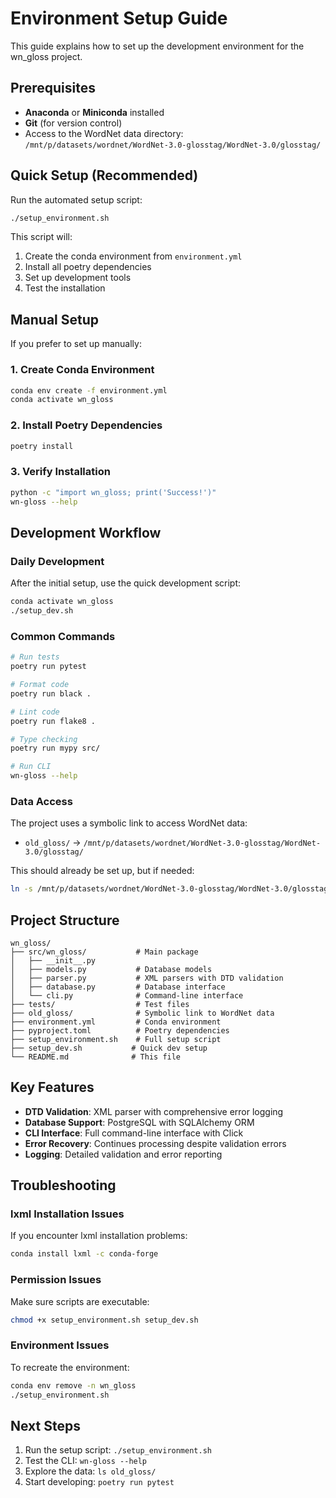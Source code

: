 # Environment Setup Guide

This guide explains how to set up the development environment for the wn_gloss project.

## Prerequisites

- **Anaconda** or **Miniconda** installed
- **Git** (for version control)
- Access to the WordNet data directory: `/mnt/p/datasets/wordnet/WordNet-3.0-glosstag/WordNet-3.0/glosstag/`

## Quick Setup (Recommended)

Run the automated setup script:

```bash
./setup_environment.sh
```

This script will:
1. Create the conda environment from `environment.yml`
2. Install all poetry dependencies
3. Set up development tools
4. Test the installation

## Manual Setup

If you prefer to set up manually:

### 1. Create Conda Environment

```bash
conda env create -f environment.yml
conda activate wn_gloss
```

### 2. Install Poetry Dependencies

```bash
poetry install
```

### 3. Verify Installation

```bash
python -c "import wn_gloss; print('Success!')"
wn-gloss --help
```

## Development Workflow

### Daily Development

After the initial setup, use the quick development script:

```bash
conda activate wn_gloss
./setup_dev.sh
```

### Common Commands

```bash
# Run tests
poetry run pytest

# Format code
poetry run black .

# Lint code
poetry run flake8 .

# Type checking
poetry run mypy src/

# Run CLI
wn-gloss --help
```

### Data Access

The project uses a symbolic link to access WordNet data:
- `old_gloss/` → `/mnt/p/datasets/wordnet/WordNet-3.0-glosstag/WordNet-3.0/glosstag/`

This should already be set up, but if needed:

```bash
ln -s /mnt/p/datasets/wordnet/WordNet-3.0-glosstag/WordNet-3.0/glosstag/ old_gloss
```

## Project Structure

```
wn_gloss/
├── src/wn_gloss/           # Main package
│   ├── __init__.py
│   ├── models.py           # Database models
│   ├── parser.py           # XML parsers with DTD validation
│   ├── database.py         # Database interface
│   └── cli.py              # Command-line interface
├── tests/                  # Test files
├── old_gloss/              # Symbolic link to WordNet data
├── environment.yml         # Conda environment
├── pyproject.toml          # Poetry dependencies
├── setup_environment.sh    # Full setup script
├── setup_dev.sh           # Quick dev setup
└── README.md              # This file
```

## Key Features

- **DTD Validation**: XML parser with comprehensive error logging
- **Database Support**: PostgreSQL with SQLAlchemy ORM
- **CLI Interface**: Full command-line interface with Click
- **Error Recovery**: Continues processing despite validation errors
- **Logging**: Detailed validation and error reporting

## Troubleshooting

### lxml Installation Issues

If you encounter lxml installation problems:

```bash
conda install lxml -c conda-forge
```

### Permission Issues

Make sure scripts are executable:

```bash
chmod +x setup_environment.sh setup_dev.sh
```

### Environment Issues

To recreate the environment:

```bash
conda env remove -n wn_gloss
./setup_environment.sh
```

## Next Steps

1. Run the setup script: `./setup_environment.sh`
2. Test the CLI: `wn-gloss --help`
3. Explore the data: `ls old_gloss/`
4. Start developing: `poetry run pytest`
